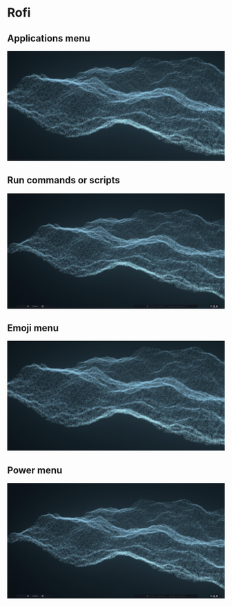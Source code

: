 # Rofi
## Applications menu 
![rofi-menu](../src/menurofi.gif)
## Run commands or scripts
![rofi-run](../src/runmenu.gif)
## Emoji menu
![rofi-emoji](../src/emojirofi.gif)
## Power menu
![rofi-powermenu](../src/powermenu.gif)

